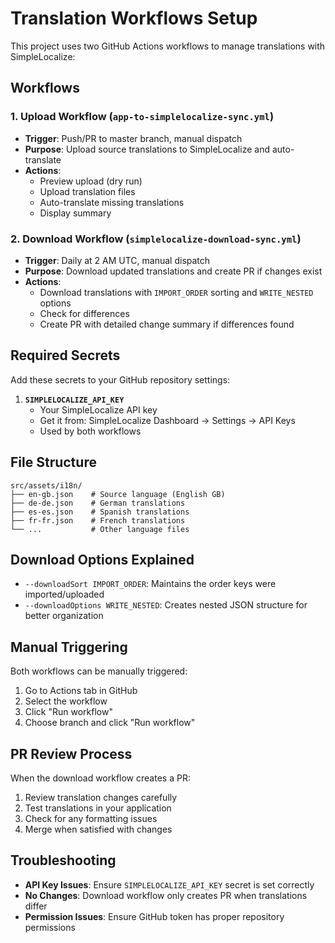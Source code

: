 # Translation Workflows Setup

This project uses two GitHub Actions workflows to manage translations with SimpleLocalize:

## Workflows

### 1. Upload Workflow (`app-to-simplelocalize-sync.yml`)
- **Trigger**: Push/PR to master branch, manual dispatch
- **Purpose**: Upload source translations to SimpleLocalize and auto-translate
- **Actions**:
  - Preview upload (dry run)
  - Upload translation files
  - Auto-translate missing translations
  - Display summary

### 2. Download Workflow (`simplelocalize-download-sync.yml`)
- **Trigger**: Daily at 2 AM UTC, manual dispatch
- **Purpose**: Download updated translations and create PR if changes exist
- **Actions**:
  - Download translations with `IMPORT_ORDER` sorting and `WRITE_NESTED` options
  - Check for differences
  - Create PR with detailed change summary if differences found

## Required Secrets

Add these secrets to your GitHub repository settings:

1. **`SIMPLELOCALIZE_API_KEY`**
   - Your SimpleLocalize API key
   - Get it from: SimpleLocalize Dashboard → Settings → API Keys
   - Used by both workflows

## File Structure

```
src/assets/i18n/
├── en-gb.json    # Source language (English GB)
├── de-de.json    # German translations
├── es-es.json    # Spanish translations
├── fr-fr.json    # French translations
└── ...           # Other language files
```

## Download Options Explained

- `--downloadSort IMPORT_ORDER`: Maintains the order keys were imported/uploaded
- `--downloadOptions WRITE_NESTED`: Creates nested JSON structure for better organization

## Manual Triggering

Both workflows can be manually triggered:
1. Go to Actions tab in GitHub
2. Select the workflow
3. Click "Run workflow"
4. Choose branch and click "Run workflow"

## PR Review Process

When the download workflow creates a PR:
1. Review translation changes carefully
2. Test translations in your application
3. Check for any formatting issues
4. Merge when satisfied with changes

## Troubleshooting

- **API Key Issues**: Ensure `SIMPLELOCALIZE_API_KEY` secret is set correctly
- **No Changes**: Download workflow only creates PR when translations differ
- **Permission Issues**: Ensure GitHub token has proper repository permissions
